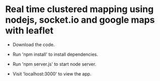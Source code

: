 # Real time clustered mapping using nodejs, socket.io and google maps with leaflet

- Download the code. 

- Run 'npm install' to install dependencies.

- Run 'npm server.js' to start node server.

- Visit 'localhost:3000' to view the app.
